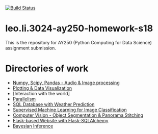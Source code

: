 [![Build Status](https://travis-ci.org/kceades/eades_ay250_homework.svg?branch=master)](https://travis-ci.org/leoli3024-2/leo.li.3024-ay250-homework-s18)

# leo.li.3024-ay250-homework-s18
This is the repository for AY250 (Python Computing for Data Science) assignment submission.

# Directories of work
- [Numpy, Scipy, Pandas - Audio & Image processing](hw_1)
- [Plotting & Data Visualization](hw_2)
- [Interaction with the world]
- [Parallelism](hw_4)
- [SQL Database with Weather Prediction](hw_5)
- [Supervised Machine Learning for Image Classification](hw_6)
- [Computer Vision - Object Segmentation & Panorama Stitching](hw_7)
- [Flask-based Website with Flask-SQLAlchemy](hw_8)
- [Bayesian Inference](hw_9)
